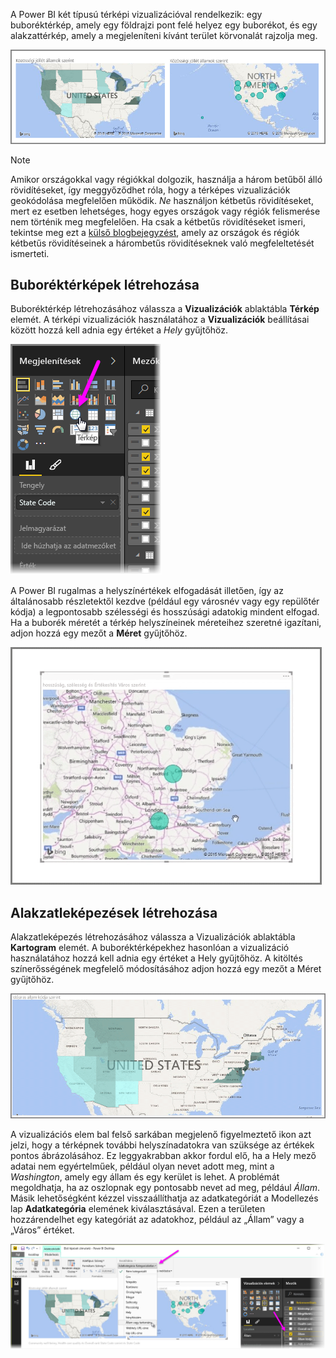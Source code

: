 A Power BI két típusú térképi vizualizációval rendelkezik: egy buboréktérkép, amely egy földrajzi pont felé helyez egy buborékot, és egy alakzattérkép, amely a megjeleníteni kívánt terület körvonalát rajzolja meg.

![](media/3-5-create-map-visualizations/3-5_1.png)

> [!NOTE]
> Amikor országokkal vagy régiókkal dolgozik, használja a három betűből álló rövidítéseket, így meggyőződhet róla, hogy a térképes vizualizációk geokódolása megfelelően működik. *Ne* használjon kétbetűs rövidítéseket, mert ez esetben lehetséges, hogy egyes országok vagy régiók felismerése nem történik meg megfelelően.
> Ha csak a kétbetűs rövidítéseket ismeri, tekintse meg ezt a [külső blogbejegyzést](https://blog.ailon.org/how-to-display-2-letter-country-data-on-a-power-bi-map-85fc738497d6#.yudauacxp), amely az országok és régiók kétbetűs rövidítéseinek a hárombetűs rövidítéseknek való megfeleltetését ismerteti.
> 
> 

## <a name="create-bubble-maps"></a>Buboréktérképek létrehozása
Buboréktérkép létrehozásához válassza a **Vizualizációk** ablaktábla **Térkép** elemét. A térképi vizualizációk használatához a **Vizualizációk** beállításai között hozzá kell adnia egy értéket a *Hely* gyűjtőhöz.

![](media/3-5-create-map-visualizations/3-5_2.png)

A Power BI rugalmas a helyszínértékek elfogadását illetően, így az általánosabb részletektől kezdve (például egy városnév vagy egy repülőtér kódja) a legpontosabb szélességi és hosszúsági adatokig mindent elfogad. Ha a buborék méretét a térkép helyszíneinek méreteihez szeretné igazítani, adjon hozzá egy mezőt a **Méret** gyűjtőhöz.

![](media/3-5-create-map-visualizations/3-5_3.png)

## <a name="create-shape-maps"></a>Alakzatleképezések létrehozása
Alakzatleképezés létrehozásához válassza a Vizualizációk ablaktábla **Kartogram** elemét. A buboréktérképekhez hasonlóan a vizualizáció használatához hozzá kell adnia egy értéket a Hely gyűjtőhöz. A kitöltés színerősségének megfelelő módosításához adjon hozzá egy mezőt a Méret gyűjtőhöz.

![](media/3-5-create-map-visualizations/3-5_4.png)

A vizualizációs elem bal felső sarkában megjelenő figyelmeztető ikon azt jelzi, hogy a térképnek további helyszínadatokra van szüksége az értékek pontos ábrázolásához. Ez leggyakrabban akkor fordul elő, ha a Hely mező adatai nem egyértelműek, például olyan nevet adott meg, mint a *Washington*, amely egy állam és egy kerület is lehet. A problémát megoldhatja, ha az oszlopnak egy pontosabb nevet ad meg, például *Állam*. Másik lehetőségként kézzel visszaállíthatja az adatkategóriát a Modellezés lap **Adatkategória** elemének kiválasztásával. Ezen a területen hozzárendelhet egy kategóriát az adatokhoz, például az „Állam” vagy a „Város” értéket.

![](media/3-5-create-map-visualizations/3-5_5.png)

